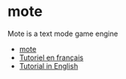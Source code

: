 # mote

Mote is a text mode game engine

- [mote](..)
- [Tutoriel en français](tuto-fr.md)
- [Tutorial in English](tuto-en.md)

